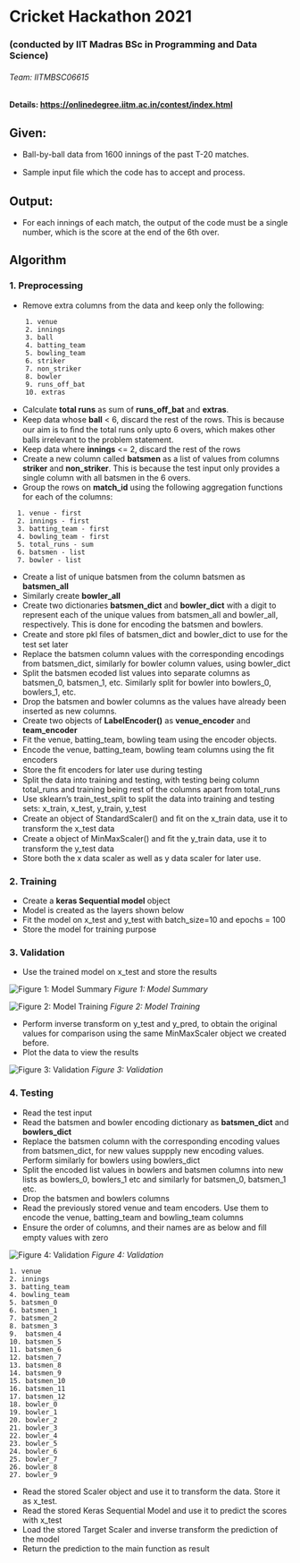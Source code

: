 ﻿

# Cricket Hackathon 2021
### (conducted by IIT Madras BSc in Programming and Data Science)

###### Team: IITMBSC06615

#### Details: https://onlinedegree.iitm.ac.in/contest/index.html

## Given:

* Ball-by-ball data from 1600 innings of the past T-20 matches.

* Sample input ﬁle which the code has to accept and process.

## Output:

* For each innings of each match, the output of the code must be a single number, which is the score at the end of the 6th over.

## Algorithm

### 1. Preprocessing

* Remove extra columns from the data and keep only the following:

```
    1. venue
    2. innings
    3. ball
    4. batting_team
    5. bowling_team
    6. striker
    7. non_striker
    8. bowler
    9. runs_off_bat
    10. extras
```
* Calculate **total runs** as sum of **runs_oﬀ_bat** and **extras**.
* Keep data whose **ball** < 6, discard the rest of the rows. This is because our aim is to ﬁnd the total runs only upto 6 overs, which makes other balls irrelevant to the problem statement.
* Keep data where **innings** <= 2, discard the rest of the rows
* Create a new column called **batsmen** as a list of values from columns **striker** and **non_striker**. This is because the test input only provides a single column with all batsmen in the 6 overs.
* Group the rows on **match_id** using the following aggregation functions for each of the columns:

```
  1. venue - first
  2. innings - first
  3. batting_team - first
  4. bowling_team - first
  5. total_runs - sum
  6. batsmen - list
  7. bowler - list
```

* Create a list of unique batsmen from the column batsmen as **batsmen_all**
* Similarly create **bowler_all**
* Create two dictionaries **batsmen_dict** and **bowler_dict** with a digit to represent each of the unique values from batsmen_all and bowler_all, respectively. This is done for encoding the batsmen and bowlers.
* Create and store pkl ﬁles of batsmen_dict and bowler_dict to use for the test set later
* Replace the batsmen column values with the corresponding encodings from batsmen_dict, similarly for bowler column values, using bowler_dict
* Split the batsmen ecoded list values into separate columns as batsmen_0, batsmen_1, etc. Similarly split for bowler into bowlers_0, bowlers_1, etc.
* Drop the batsmen and bowler columns as the values have already been inserted as new columns.
* Create two objects of **LabelEncoder()** as **venue_encoder** and **team_encoder**
* Fit the venue, batting_team, bowling team using the encoder objects.
* Encode the venue, batting_team, bowling team columns using the ﬁt encoders
* Store the ﬁt encoders for later use during testing
* Split the data into training and testing, with testing being column total_runs and training being rest of the columns apart from total_runs
* Use sklearn’s train_test_split to split the data into training and testing sets: x_train, x_test, y_train, y_test
* Create an object of StandardScaler() and ﬁt on the x_train data, use it to transform the x_test data
* Create a object of MinMaxScaler() and ﬁt the y_train data, use it to transform the y_test data
* Store both the x data scaler as well as y data scaler for later use.

### 2. Training
* Create a **keras Sequential model** object
* Model is created as the layers shown below
* Fit the model on x_test and y_test with batch_size=10 and epochs = 100
* Store the model for training purpose

### 3. Validation
* Use the trained model on x_test and store the results

![Figure 1: Model Summary](images/model.png)
*Figure 1: Model Summary*

![Figure 2: Model Training](images/training.png)
*Figure 2: Model Training*

* Perform inverse transform on y_test and y_pred, to obtain the original values for comparison using the same MinMaxScaler object we created before.
* Plot the data to view the results

![Figure 3: Validation](images/pred1.png)
*Figure 3: Validation*

### 4. Testing
* Read the test input
* Read the batsmen and bowler encoding dictionary as **batsmen_dict** and **bowlers_dict**
* Replace the batsmen column with the corresponding encoding values from batsmen_dict, for new values suppply new encoding values. Perform similarly for bowlers using bowlers_dict
* Split the encoded list values in bowlers and batsmen columns into new lists as bowlers_0, bowlers_1 etc and similarly for batsmen_0, batsmen_1 etc.
* Drop the batsmen and bowlers columns
* Read the previously stored venue and team encoders. Use them to encode the venue, batting_team and bowling_team columns
* Ensure the order of columns, and their names are as below and ﬁll empty values with zero

![Figure 4: Validation](images/pred2.png)
*Figure 4: Validation*

```
1. venue
2. innings
3. batting_team
4. bowling_team
5. batsmen_0
6. batsmen_1
7. batsmen_2
8. batsmen_3
9.  batsmen_4
10. batsmen_5
11. batsmen_6
12. batsmen_7
13. batsmen_8
14. batsmen_9
15. batsmen_10
16. batsmen_11
17. batsmen_12
18. bowler_0
19. bowler_1
20. bowler_2
21. bowler_3
22. bowler_4
23. bowler_5
24. bowler_6
25. bowler_7
26. bowler_8
27. bowler_9
```
* Read the stored Scaler object and use it to transform the data. Store it as x_test.
* Read the stored Keras Sequential Model and use it to predict the scores with x_test
* Load the stored Target Scaler and inverse transform the prediction of the model
* Return the prediction to the main function as result


